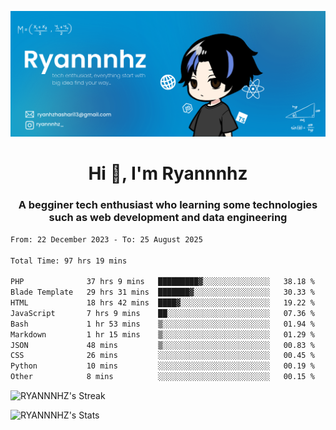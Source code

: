 ![Banner Tech](RYANNNHZ_20250628_124553_0000.png)

<h1 align="center">Hi 👋, I'm Ryannnhz</h1>
<h3 align="center">A begginer tech enthusiast who learning some technologies such as web development and data engineering</h3>


<!--START_SECTION:waka-->

```txt
From: 22 December 2023 - To: 25 August 2025

Total Time: 97 hrs 19 mins

PHP              37 hrs 9 mins   █████████▓░░░░░░░░░░░░░░░   38.18 %
Blade Template   29 hrs 31 mins  ███████▓░░░░░░░░░░░░░░░░░   30.33 %
HTML             18 hrs 42 mins  ████▓░░░░░░░░░░░░░░░░░░░░   19.22 %
JavaScript       7 hrs 9 mins    ██░░░░░░░░░░░░░░░░░░░░░░░   07.36 %
Bash             1 hr 53 mins    ▒░░░░░░░░░░░░░░░░░░░░░░░░   01.94 %
Markdown         1 hr 15 mins    ▒░░░░░░░░░░░░░░░░░░░░░░░░   01.29 %
JSON             48 mins         ▒░░░░░░░░░░░░░░░░░░░░░░░░   00.83 %
CSS              26 mins         ░░░░░░░░░░░░░░░░░░░░░░░░░   00.45 %
Python           10 mins         ░░░░░░░░░░░░░░░░░░░░░░░░░   00.19 %
Other            8 mins          ░░░░░░░░░░░░░░░░░░░░░░░░░   00.15 %
```

<!--END_SECTION:waka-->

![RYANNNHZ's Streak](https://github-readme-streak-stats.herokuapp.com/?user=RYANNNHZ&theme=react&hide_border=true)

![RYANNNHZ's Stats](https://github-readme-stats.vercel.app/api?username=RYANNNHZ&theme=react&show_icons=true&hide_border=true&count_private=true)